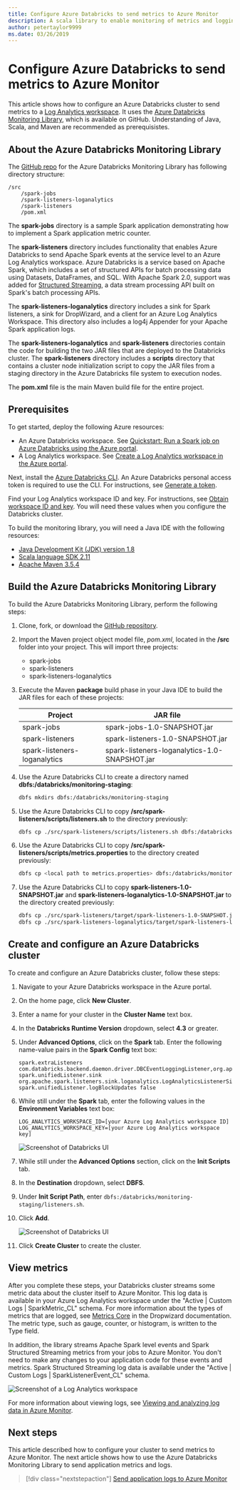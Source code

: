 ```yaml
---
title: Configure Azure Databricks to send metrics to Azure Monitor
description: A scala library to enable monitoring of metrics and logging data in Azure Log Analytics
author: petertaylor9999
ms.date: 03/26/2019
---
```


<!-- markdownlint-disable MD040 -->

# Configure Azure Databricks to send metrics to Azure Monitor

This article shows how to configure an Azure Databricks cluster to send metrics to a [Log Analytics workspace](/azure/azure-monitor/platform/manage-access). It uses the [Azure Databricks Monitoring Library](https://github.com/mspnp/spark-monitoring), which is available on GitHub. Understanding of Java, Scala, and Maven are recommended as prerequisistes.

## About the Azure Databricks Monitoring Library

The [GitHub repo](https://github.com/mspnp/spark-monitoring) for the Azure Databricks Monitoring Library has following directory structure:

```
/src  
    /spark-jobs  
    /spark-listeners-loganalytics  
    /spark-listeners  
    /pom.xml  
```

The **spark-jobs** directory is a sample Spark application demonstrating how to implement a Spark application metric counter.

The **spark-listeners** directory includes functionality that enables Azure Databricks to send Apache Spark events at the service level to an Azure Log Analytics workspace. Azure Databricks is a service based on Apache Spark, which includes a set of structured APIs for batch processing data using Datasets, DataFrames, and SQL. With Apache Spark 2.0, support was added for [Structured Streaming](https://spark.apache.org/docs/latest/structured-streaming-programming-guide.html), a data stream processing API built on Spark's batch processing APIs.

The **spark-listeners-loganalytics** directory includes a sink for Spark listeners, a sink for DropWizard, and a client for an Azure Log Analytics Workspace. This directory also includes a log4j Appender for your Apache Spark application logs.

The **spark-listeners-loganalytics** and **spark-listeners** directories contain the code for building the two JAR files that are deployed to the Databricks cluster. The **spark-listeners** directory includes a **scripts** directory that contains a cluster node initialization script to copy the JAR files from a staging directory in the Azure Databricks file system to execution nodes.

The **pom.xml** file is the main Maven build file for the entire project.

## Prerequisites

To get started, deploy the following Azure resources:

- An Azure Databricks workspace. See [Quickstart: Run a Spark job on Azure Databricks using the Azure portal](/azure/azure-databricks/quickstart-create-databricks-workspace-portal).
- A Log Analytics workspace. See [Create a Log Analytics workspace in the Azure portal](/azure/azure-monitor/learn/quick-create-workspace).

Next, install the [Azure Databricks CLI](https://docs.databricks.com/user-guide/dev-tools/databricks-cli.html#install-the-cli). An Azure Databricks personal access token is required to use the CLI. For instructions, see [Generate a token](https://docs.azuredatabricks.net/api/latest/authentication.html#token-management).

Find your Log Analytics workspace ID and key. For instructions, see [Obtain workspace ID and key](/azure/azure-monitor/platform/agent-windows#obtain-workspace-id-and-key). You will need these values when you configure the Databricks cluster.

To build the monitoring library, you will need a Java IDE with the following resources:

- [Java Development Kit (JDK) version 1.8](http://www.oracle.com/technetwork/java/javase/downloads/index.html)
- [Scala language SDK 2.11](https://www.scala-lang.org/download/)
- [Apache Maven 3.5.4](http://maven.apache.org/download.cgi)

## Build the Azure Databricks Monitoring Library

To build the Azure Databricks Monitoring Library, perform the following steps:

1. Clone, fork, or download the [GitHub repository](https://github.com/mspnp/spark-monitoring).

1. Import the Maven project object model file, _pom.xml_, located in the **/src** folder into your project. This will import three projects:

    - spark-jobs
    - spark-listeners
    - spark-listeners-loganalytics

1. Execute the Maven **package** build phase in your Java IDE to build the JAR files for each of these projects:

    |Project| JAR file|
    |-------|---------|
    |spark-jobs|spark-jobs-1.0-SNAPSHOT.jar|
    |spark-listeners|spark-listeners-1.0-SNAPSHOT.jar|
    |spark-listeners-loganalytics|spark-listeners-loganalytics-1.0-SNAPSHOT.jar|

1. Use the Azure Databricks CLI to create a directory named **dbfs:/databricks/monitoring-staging**:  

    ```bash
    dbfs mkdirs dbfs:/databricks/monitoring-staging
    ```

1. Use the Azure Databricks CLI to copy **/src/spark-listeners/scripts/listeners.sh** to the directory previously:

    ```bash
    dbfs cp ./src/spark-listeners/scripts/listeners.sh dbfs:/databricks/monitoring-staging/listeners.sh
    ```

1. Use the Azure Databricks CLI to copy **/src/spark-listeners/scripts/metrics.properties** to the directory created previously:

    ```bash
    dbfs cp <local path to metrics.properties> dbfs:/databricks/monitoring-staging/metrics.properties
    ```

1. Use the Azure Databricks CLI to copy **spark-listeners-1.0-SNAPSHOT.jar** and **spark-listeners-loganalytics-1.0-SNAPSHOT.jar** to the directory created previously:

    ```bash
    dbfs cp ./src/spark-listeners/target/spark-listeners-1.0-SNAPSHOT.jar dbfs:/databricks/monitoring-staging/spark-listeners-1.0-SNAPSHOT.jar
    dbfs cp ./src/spark-listeners-loganalytics/target/spark-listeners-loganalytics-1.0-SNAPSHOT.jar dbfs:/databricks/monitoring-staging/spark-listeners-loganalytics-1.0-SNAPSHOT.jar
    ```

## Create and configure an Azure Databricks cluster

To create and configure an Azure Databricks cluster, follow these steps:

1. Navigate to your Azure Databricks workspace in the Azure portal.
1. On the home page, click **New Cluster**.
1. Enter a name for your cluster in the **Cluster Name** text box.
1. In the **Databricks Runtime Version** dropdown, select **4.3** or greater.
1. Under **Advanced Options**, click on the **Spark** tab. Enter the following name-value pairs in the **Spark Config** text box:

    ```
    spark.extraListeners com.databricks.backend.daemon.driver.DBCEventLoggingListener,org.apache.spark.listeners.UnifiedSparkListener
    spark.unifiedListener.sink org.apache.spark.listeners.sink.loganalytics.LogAnalyticsListenerSink
    spark.unifiedListener.logBlockUpdates false
    ```

1. While still under the **Spark** tab, enter the following values in the **Environment Variables** text box:

    ```
    LOG_ANALYTICS_WORKSPACE_ID=[your Azure Log Analytics workspace ID]
    LOG_ANALYTICS_WORKSPACE_KEY=[your Azure Log Analytics workspace key]
    ```

    ![Screenshot of Databricks UI](./_images/create-cluster1.png)

1. While still under the **Advanced Options** section, click on the **Init Scripts** tab.
1. In the **Destination** dropdown, select **DBFS**.
1. Under **Init Script Path**, enter `dbfs:/databricks/monitoring-staging/listeners.sh`.
1. Click **Add**.

    ![Screenshot of Databricks UI](./_images/create-cluster2.png)

1. Click **Create Cluster** to create the cluster.

## View metrics

After you complete these steps, your Databricks cluster streams some metric data about the cluster itself to Azure Monitor. This log data is available in your Azure Log Analytics workspace under the "Active | Custom Logs | SparkMetric_CL" schema. For more information about the types of metrics that are logged, see [Metrics Core](https://metrics.dropwizard.io/4.0.0/manual/core.html) in the Dropwizard documentation. The metric type, such as gauge, counter, or histogram, is written to the Type field.

In addition, the library streams Apache Spark level events and Spark Structured Streaming metrics from your jobs to Azure Monitor. You don't need to make any changes to your application code for these events and metrics. Spark Structured Streaming log data is available under the "Active | Custom Logs | SparkListenerEvent_CL" schema.

![Screenshot of a Log Analytics workspace](./_images/workspace.png)

For more information about viewing logs, see [Viewing and analyzing log data in Azure Monitor](/azure/azure-monitor/log-query/portals).

## Next steps

This article described how to configure your cluster to send metrics to Azure Monitor. The next article shows how to use the Azure Databricks Monitoring Library to send application metrics and logs.

> [!div class="nextstepaction"]
> [Send application logs to Azure Monitor](./application-logs.md)
